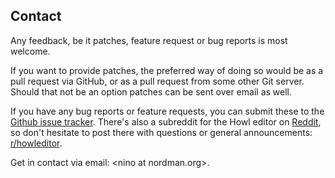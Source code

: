 ## Contact

Any feedback, be it patches, feature request or bug reports is most welcome.

If you want to provide patches, the preferred way of doing so would be as a pull
request via GitHub, or as a pull request from some other Git server. Should that
not be an option patches can be sent over email as well.

If you have any bug reports or feature requests, you can submit these to the
[Github issue tracker](https://github.com/howl-editor/howl/issues). There's also
a subreddit for the Howl editor on [Reddit](https://www.reddit.com/), so don't
hesitate to post there with questions or general announcements:
[r/howleditor](https://www.reddit.com/r/howleditor).

Get in contact via email: \<nino at nordman.org\>.

